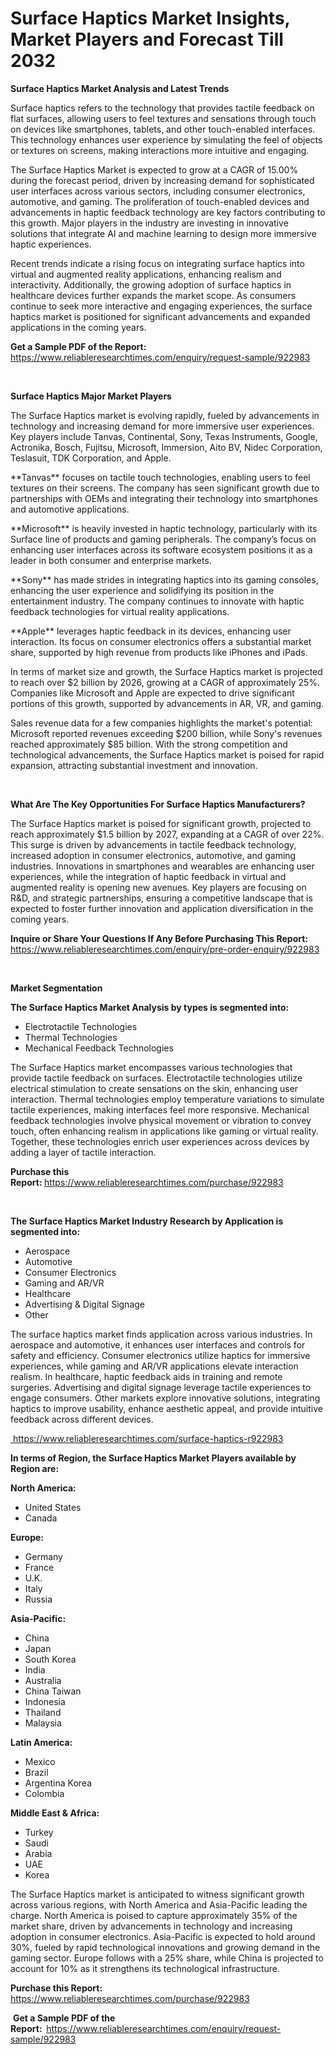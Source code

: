 <p><h1>Surface Haptics Market Insights, Market Players and Forecast Till 2032</h1></p><p><strong>Surface Haptics Market Analysis and Latest Trends</strong></p>
<p><p>Surface haptics refers to the technology that provides tactile feedback on flat surfaces, allowing users to feel textures and sensations through touch on devices like smartphones, tablets, and other touch-enabled interfaces. This technology enhances user experience by simulating the feel of objects or textures on screens, making interactions more intuitive and engaging.</p><p>The Surface Haptics Market is expected to grow at a CAGR of 15.00% during the forecast period, driven by increasing demand for sophisticated user interfaces across various sectors, including consumer electronics, automotive, and gaming. The proliferation of touch-enabled devices and advancements in haptic feedback technology are key factors contributing to this growth. Major players in the industry are investing in innovative solutions that integrate AI and machine learning to design more immersive haptic experiences.</p><p>Recent trends indicate a rising focus on integrating surface haptics into virtual and augmented reality applications, enhancing realism and interactivity. Additionally, the growing adoption of surface haptics in healthcare devices further expands the market scope. As consumers continue to seek more interactive and engaging experiences, the surface haptics market is positioned for significant advancements and expanded applications in the coming years.</p></p>
<p><strong>Get a Sample PDF of the Report:&nbsp;</strong> <a href="https://www.reliableresearchtimes.com/enquiry/request-sample/922983?utm_campaign=2244&utm_medium=2&utm_source=Github&utm_content=ia&utm_term=16042025&utm_id=surface-haptics">https://www.reliableresearchtimes.com/enquiry/request-sample/922983</a></p>
<p>&nbsp;</p>
<p><strong>Surface Haptics Major Market Players</strong></p>
<p><p>The Surface Haptics market is evolving rapidly, fueled by advancements in technology and increasing demand for more immersive user experiences. Key players include Tanvas, Continental, Sony, Texas Instruments, Google, Actronika, Bosch, Fujitsu, Microsoft, Immersion, Aito BV, Nidec Corporation, Teslasuit, TDK Corporation, and Apple.</p><p>**Tanvas** focuses on tactile touch technologies, enabling users to feel textures on their screens. The company has seen significant growth due to partnerships with OEMs and integrating their technology into smartphones and automotive applications. </p><p>**Microsoft** is heavily invested in haptic technology, particularly with its Surface line of products and gaming peripherals. The company’s focus on enhancing user interfaces across its software ecosystem positions it as a leader in both consumer and enterprise markets.</p><p>**Sony** has made strides in integrating haptics into its gaming consoles, enhancing the user experience and solidifying its position in the entertainment industry. The company continues to innovate with haptic feedback technologies for virtual reality applications.</p><p>**Apple** leverages haptic feedback in its devices, enhancing user interaction. Its focus on consumer electronics offers a substantial market share, supported by high revenue from products like iPhones and iPads.</p><p>In terms of market size and growth, the Surface Haptics market is projected to reach over $2 billion by 2026, growing at a CAGR of approximately 25%. Companies like Microsoft and Apple are expected to drive significant portions of this growth, supported by advancements in AR, VR, and gaming.</p><p>Sales revenue data for a few companies highlights the market's potential: Microsoft reported revenues exceeding $200 billion, while Sony's revenues reached approximately $85 billion. With the strong competition and technological advancements, the Surface Haptics market is poised for rapid expansion, attracting substantial investment and innovation.</p></p>
<p>&nbsp;</p>
<p><strong>What Are The Key Opportunities For Surface Haptics Manufacturers?</strong></p>
<p><p>The Surface Haptics market is poised for significant growth, projected to reach approximately $1.5 billion by 2027, expanding at a CAGR of over 22%. This surge is driven by advancements in tactile feedback technology, increased adoption in consumer electronics, automotive, and gaming industries. Innovations in smartphones and wearables are enhancing user experiences, while the integration of haptic feedback in virtual and augmented reality is opening new avenues. Key players are focusing on R&D, and strategic partnerships, ensuring a competitive landscape that is expected to foster further innovation and application diversification in the coming years.</p></p>
<p><strong>Inquire or Share Your Questions If Any Before Purchasing This Report:</strong> <a href="https://www.reliableresearchtimes.com/enquiry/pre-order-enquiry/922983?utm_campaign=2244&utm_medium=2&utm_source=Github&utm_content=ia&utm_term=16042025&utm_id=surface-haptics">https://www.reliableresearchtimes.com/enquiry/pre-order-enquiry/922983</a></p>
<p>&nbsp;</p>
<p><strong>Market Segmentation</strong></p>
<p><strong>The Surface Haptics Market Analysis by types is segmented into:</strong></p>
<p><ul><li>Electrotactile Technologies</li><li>Thermal Technologies</li><li>Mechanical Feedback Technologies</li></ul></p>
<p><p>The Surface Haptics market encompasses various technologies that provide tactile feedback on surfaces. Electrotactile technologies utilize electrical stimulation to create sensations on the skin, enhancing user interaction. Thermal technologies employ temperature variations to simulate tactile experiences, making interfaces feel more responsive. Mechanical feedback technologies involve physical movement or vibration to convey touch, often enhancing realism in applications like gaming or virtual reality. Together, these technologies enrich user experiences across devices by adding a layer of tactile interaction.</p></p>
<p><strong>Purchase this Report:&nbsp;</strong><a href="https://www.reliableresearchtimes.com/purchase/922983?utm_campaign=2244&utm_medium=2&utm_source=Github&utm_content=ia&utm_term=16042025&utm_id=surface-haptics">https://www.reliableresearchtimes.com/purchase/922983</a></p>
<p>&nbsp;</p>
<p><strong>The Surface Haptics Market Industry Research by Application is segmented into:</strong></p>
<p><ul><li>Aerospace</li><li>Automotive</li><li>Consumer Electronics</li><li>Gaming and AR/VR</li><li>Healthcare</li><li>Advertising & Digital Signage</li><li>Other</li></ul></p>
<p><p>The surface haptics market finds application across various industries. In aerospace and automotive, it enhances user interfaces and controls for safety and efficiency. Consumer electronics utilize haptics for immersive experiences, while gaming and AR/VR applications elevate interaction realism. In healthcare, haptic feedback aids in training and remote surgeries. Advertising and digital signage leverage tactile experiences to engage consumers. Other markets explore innovative solutions, integrating haptics to improve usability, enhance aesthetic appeal, and provide intuitive feedback across different devices.</p></p>
<p><a href="https://www.reliableresearchtimes.com/surface-haptics-r922983?utm_campaign=2244&utm_medium=2&utm_source=Github&utm_content=ia&utm_term=16042025&utm_id=surface-haptics">&nbsp;https://www.reliableresearchtimes.com/surface-haptics-r922983</a></p>
<p><strong>In terms of Region, the Surface Haptics Market Players available by Region are:</strong></p>
<p>
    <p> <strong> North America: </strong>
        <ul>
            <li>United States</li>
            <li>Canada</li>
        </ul>
        </p> 
    <p> <strong> Europe: </strong>
        <ul>
            <li>Germany</li>
            <li>France</li>
            <li>U.K.</li>
            <li>Italy</li>
            <li>Russia</li>
        </ul>
        </p> 
    <p> <strong> Asia-Pacific: </strong>
        <ul>
            <li>China</li>
            <li>Japan</li>
            <li>South Korea</li>
            <li>India</li>
            <li>Australia</li>
            <li>China Taiwan</li>
            <li>Indonesia</li>
            <li>Thailand</li>
            <li>Malaysia</li>
        </ul>
        </p> 
    <p> <strong> Latin America: </strong>
        <ul>
            <li>Mexico</li>
            <li>Brazil</li>
            <li>Argentina Korea</li>
            <li>Colombia</li>
        </ul>
        </p> 
    <p> <strong> Middle East & Africa: </strong>
        <ul>
            <li>Turkey</li>
            <li>Saudi</li>
            <li>Arabia</li>
            <li>UAE</li>
            <li>Korea</li>
        </ul>
    </p>
    </p>
<p><p>The Surface Haptics market is anticipated to witness significant growth across various regions, with North America and Asia-Pacific leading the charge. North America is poised to capture approximately 35% of the market share, driven by advancements in technology and increasing adoption in consumer electronics. Asia-Pacific is expected to hold around 30%, fueled by rapid technological innovations and growing demand in the gaming sector. Europe follows with a 25% share, while China is projected to account for 10% as it strengthens its technological infrastructure.</p></p>
<p><strong>Purchase this Report: </strong><a href="https://www.reliableresearchtimes.com/purchase/922983?utm_campaign=2244&utm_medium=2&utm_source=Github&utm_content=ia&utm_term=16042025&utm_id=surface-haptics">https://www.reliableresearchtimes.com/purchase/922983</a></p>
<p>&nbsp;<strong>Get a Sample PDF of the Report:&nbsp;&nbsp;</strong><a href="https://www.reliableresearchtimes.com/enquiry/request-sample/922983?utm_campaign=2244&utm_medium=2&utm_source=Github&utm_content=ia&utm_term=16042025&utm_id=surface-haptics">https://www.reliableresearchtimes.com/enquiry/request-sample/922983</a></p>
<p><strong></strong></p>
<p><p></p><p></p><p></p></p>